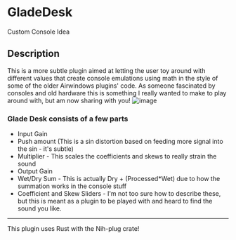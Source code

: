 # GladeDesk
Custom Console Idea

## Description
This is a more subtle plugin aimed at letting the user toy around with different values that create console emulations using math in the style of some of the older Airwindows plugins' code.
As someone fascinated by consoles and old hardware this is something I really wanted to make to play around with, but am now sharing with you!
![image](https://github.com/ardura/GladeDesk/assets/31751444/9a8423bc-ae29-4116-b913-834a7501f874)

### Glade Desk consists of a few parts
- Input Gain
- Push amount (This is a sin distortion based on feeding more signal into the sin - it's subtle)
- Multiplier - This scales the coefficients and skews to really strain the sound
- Output Gain
- Wet/Dry Sum - This is actually Dry + (Processed*Wet) due to how the summation works in the console stuff
- Coefficient and Skew Sliders - I'm not too sure how to describe these, but this is meant as a plugin to be played with and heard to find the sound you like.

---
This plugin uses Rust with the Nih-plug crate!
